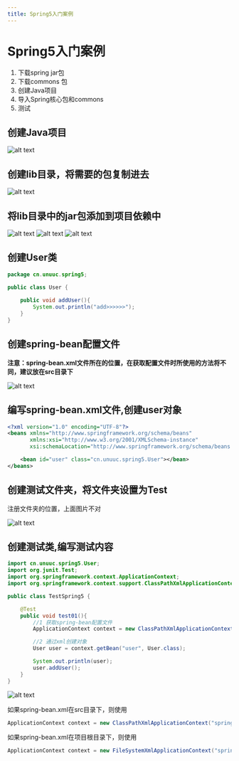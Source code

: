 ```yaml
---
title: Spring5入门案例
---
```

# Spring5入门案例
1. 下载spring jar包
2. 下载commons 包
3. 创建Java项目
4. 导入Spring核心包和commons
5. 测试
## 创建Java项目
![alt text](image.png)

## 创建lib目录，将需要的包复制进去
![alt text](image-1.png)

## 将lib目录中的jar包添加到项目依赖中
![alt text](image-2.png)
![alt text](image-3.png)
![alt text](image-4.png)
## 创建User类
```java
package cn.unuuc.spring5;

public class User {
    
    public void addUser(){
        System.out.println("add>>>>>>");
    }
}
```
## 创建spring-bean配置文件
**注意：spring-bean.xml文件所在的位置，在获取配置文件时所使用的方法将不同，建议放在src目录下**

![alt text](image-5.png)

## 编写spring-bean.xml文件,创建user对象
```xml
<?xml version="1.0" encoding="UTF-8"?>
<beans xmlns="http://www.springframework.org/schema/beans"
       xmlns:xsi="http://www.w3.org/2001/XMLSchema-instance"
       xsi:schemaLocation="http://www.springframework.org/schema/beans http://www.springframework.org/schema/beans/spring-beans.xsd">

    <bean id="user" class="cn.unuuc.spring5.User"></bean>
</beans>
```
## 创建测试文件夹，将文件夹设置为Test
注册文件夹的位置，上面图片不对

![alt text](image-6.png)

## 创建测试类,编写测试内容
```java
import cn.unuuc.spring5.User;
import org.junit.Test;
import org.springframework.context.ApplicationContext;
import org.springframework.context.support.ClassPathXmlApplicationContext;

public class TestSpring5 {

    @Test
    public void test01(){
        //1 获取spring-bean配置文件
        ApplicationContext context = new ClassPathXmlApplicationContext("spring-bean.xml");

        //2 通过xml创建对象
        User user = context.getBean("user", User.class);

        System.out.println(user);
        user.addUser();
    }
}
```

![alt text](image-7.png)

如果spring-bean.xml在src目录下，则使用
```java
ApplicationContext context = new ClassPathXmlApplicationContext("spring-bean.xml");
```
如果spring-bean.xml在项目根目录下，则使用
```java
ApplicationContext context = new FileSystemXmlApplicationContext("spring-bean.xml");
```
